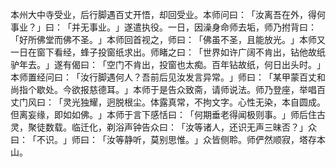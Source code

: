 本州大中寺受业，后行脚遇百丈开悟，却回受业。本师问曰：​「汝离吾在外，得何事业？​」曰：​「并无事业。​」遂遣执役。一日，因澡身命师去垢，师乃拊背曰：​「好所佛堂而佛不圣。​」本师回首视之，师曰：​「佛虽不圣，且能放光。​」本师又一日在窗下看经，蜂子投窗纸求出。师睹之曰：​「世界如许广阔不肯出，钻他故纸驴年去。​」遂有偈曰：​「空门不肯出，投窗也太痴。百年钻故纸，何日出头时。​」本师置经问曰：​「汝行脚遇何人？吾前后见汝发言异常。​」师曰：​「某甲蒙百丈和尚指个歇处。今欲报慈德耳。​」本师于是告众致斋，请师说法。师乃登座，举唱百丈门风曰：​「灵光独耀，迥脱根尘。体露真常，不拘文字。心性无染，本自圆成。但离妄缘，即如如佛。​」本师于言下感恬曰：​「何期垂老得闻极则事。​」师后住古灵，聚徒数载。临迁化，剃浴声钟告众曰：​「汝等诸人，还识无声三昧否？​」众曰：​「不识。​」师曰：​「汝等静听，莫别思惟。​」众皆侧聆。师俨然顺寂，塔存本山。